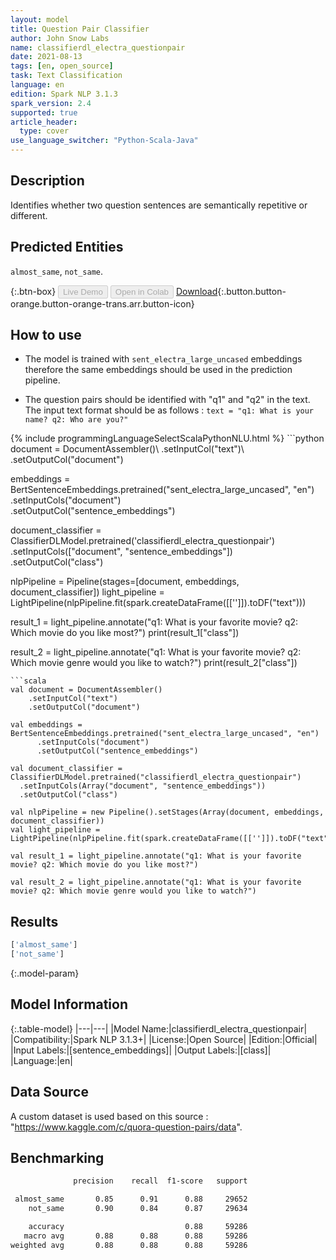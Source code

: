 ```yaml
---
layout: model
title: Question Pair Classifier
author: John Snow Labs
name: classifierdl_electra_questionpair
date: 2021-08-13
tags: [en, open_source]
task: Text Classification
language: en
edition: Spark NLP 3.1.3
spark_version: 2.4
supported: true
article_header:
  type: cover
use_language_switcher: "Python-Scala-Java"
---
```


## Description

Identifies whether two question sentences are semantically repetitive or different.

## Predicted Entities

`almost_same`, `not_same`.

{:.btn-box}
<button class="button button-orange" disabled>Live Demo</button>
<button class="button button-orange" disabled>Open in Colab</button>
[Download](https://s3.amazonaws.com/auxdata.johnsnowlabs.com/public/models/classifierdl_electra_questionpair_en_3.1.3_2.4_1628840750568.zip){:.button.button-orange.button-orange-trans.arr.button-icon}

## How to use

- The model is trained with `sent_electra_large_uncased` embeddings therefore the same embeddings should be used in the prediction pipeline.

- The question pairs should be identified with "q1" and "q2" in the text. The input text format should be as follows : `text = "q1: What is your name? q2: Who are you?"`

<div class="tabs-box" markdown="1">
{% include programmingLanguageSelectScalaPythonNLU.html %}
```python
document = DocumentAssembler()\
    .setInputCol("text")\
    .setOutputCol("document")

embeddings = BertSentenceEmbeddings.pretrained("sent_electra_large_uncased", "en") \
      .setInputCols("document") \
      .setOutputCol("sentence_embeddings")

document_classifier = ClassifierDLModel.pretrained('classifierdl_electra_questionpair') \
  .setInputCols(["document", "sentence_embeddings"]) \
  .setOutputCol("class")

nlpPipeline = Pipeline(stages=[document, embeddings, document_classifier])
light_pipeline = LightPipeline(nlpPipeline.fit(spark.createDataFrame([['']]).toDF("text")))

result_1 = light_pipeline.annotate("q1: What is your favorite movie? q2: Which movie do you like most?")
print(result_1["class"])

result_2 = light_pipeline.annotate("q1: What is your favorite movie? q2: Which movie genre would you like to watch?")
print(result_2["class"])
```
```scala
val document = DocumentAssembler()
    .setInputCol("text")
    .setOutputCol("document")

val embeddings = BertSentenceEmbeddings.pretrained("sent_electra_large_uncased", "en")
      .setInputCols("document")
      .setOutputCol("sentence_embeddings")

val document_classifier = ClassifierDLModel.pretrained("classifierdl_electra_questionpair")
  .setInputCols(Array("document", "sentence_embeddings"))
  .setOutputCol("class")

val nlpPipeline = new Pipeline().setStages(Array(document, embeddings, document_classifier))
val light_pipeline = LightPipeline(nlpPipeline.fit(spark.createDataFrame([['']]).toDF("text")))

val result_1 = light_pipeline.annotate("q1: What is your favorite movie? q2: Which movie do you like most?")

val result_2 = light_pipeline.annotate("q1: What is your favorite movie? q2: Which movie genre would you like to watch?")
```
</div>

## Results

```bash
['almost_same']
['not_same']
```

{:.model-param}
## Model Information

{:.table-model}
|---|---|
|Model Name:|classifierdl_electra_questionpair|
|Compatibility:|Spark NLP 3.1.3+|
|License:|Open Source|
|Edition:|Official|
|Input Labels:|[sentence_embeddings]|
|Output Labels:|[class]|
|Language:|en|

## Data Source

A custom dataset is used based on this source : "https://www.kaggle.com/c/quora-question-pairs/data".

## Benchmarking

```bash
              precision    recall  f1-score   support

 almost_same       0.85      0.91      0.88     29652
    not_same       0.90      0.84      0.87     29634

    accuracy                           0.88     59286
   macro avg       0.88      0.88      0.88     59286
weighted avg       0.88      0.88      0.88     59286
```
